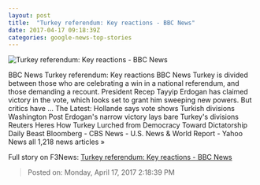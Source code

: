```yaml
---
layout: post
title:  "Turkey referendum: Key reactions - BBC News"
date: 2017-04-17 09:18:39Z
categories: google-news-top-stories
---
```


![Turkey referendum: Key reactions - BBC News](https://ichef.bbci.co.uk/news/1024/cpsprodpb/156B8/production/_95663778_d9823919-185b-4fbc-8bb4-92e3bb4e7e44.jpg)

BBC News Turkey referendum: Key reactions BBC News Turkey is divided between those who are celebrating a win in a national referendum, and those demanding a recount. President Recep Tayyip Erdogan has claimed victory in the vote, which looks set to grant him sweeping new powers. But critics have ... The Latest: Hollande says vote shows Turkish divisions Washington Post Erdogan's narrow victory lays bare Turkey's divisions Reuters Heres How Turkey Lurched from Democracy Toward Dictatorship Daily Beast Bloomberg - CBS News - U.S. News & World Report - Yahoo News all 1,218 news articles »


Full story on F3News: [Turkey referendum: Key reactions - BBC News](http://www.f3nws.com/n/dfCM2)

> Posted on: Monday, April 17, 2017 2:18:39 PM

